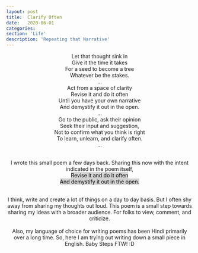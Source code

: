 ```yaml
---
layout: post
title:  Clarify Often
date:   2020-06-01
categories:
section: 'Life'
description: 'Repeating that Narrative'
---
```


<center>
<div>
Let that thought sink in
<br>
Give it the time it takes
<br>
For a seed to become a tree
<br>
Whatever be the stakes.
</div>
...

<div>
Act from a space of clarity
<br>
Revise it and do it often
<br>
Until you have your own narrative
<br>
And demystify it out in the open.
</div>
...

<div>
Go to the public, ask their opinion
<br>
Seek their input and suggestion,
<br>
Not to confirm what you think is right
<br>
To learn, unlearn, and clarify often.
</div>
...
<br>
<br>

I wrote this small poem a few days back. Sharing this now with the
intent 
indicated in the poem itself, 
<br>
<mark style="background-color: lightgrey">
Revise it and do it often
<br>
And demystify it out in the open.
</mark>
<br>
<br>

I think, write and create a lot of things on a day to day basis. But I often shy
away from sharing my thoughts out loud. This poem is a small step towards sharing my ideas with a broader audience. For
folks to view, comment, and criticize.
<br>
<br>
Also, my language of choice
for
writing poems has been Hindi primarily over a long time. So,
here I am trying out writing down a small piece in English. Baby Steps
FTW!
:D 
<br>

</center>

